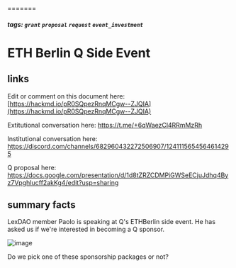 =======
##### tags: `grant` `proposal` `request` `event_investment`

# ETH Berlin Q Side Event

## links

Edit or comment on this document here: [https://hackmd.io/pR0SQpezRnqMCgw--ZJQIA](https://hackmd.io/pR0SQpezRnqMCgw--ZJQIA)

Extitutional conversation here: https://t.me/+6qWaezCl4RRmMzRh 

Institutional conversation here: https://discord.com/channels/682960432272506907/1241115654564614295

Q proposal here: https://docs.google.com/presentation/d/1d8tZRZCDMPiGWSeECjuJdhq4Byz7VpghIucff2akKg4/edit?usp=sharing

## summary facts

LexDAO member Paolo is speaking at Q's ETHBerlin side event. He has asked us if we're interested in becoming a Q sponsor.

![image](https://hackmd.io/_uploads/HkC9ze6fA.png)

Do we pick one of these sponsorship packages or not?


